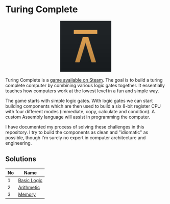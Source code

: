 # Turing Complete

<p align="center"><img alt="Logo" src="./assets/tc_logo.jpg" /></p>

Turing Complete is a [game available on Steam](https://store.steampowered.com/app/1444480/Turing_Complete/). The goal is to build a turing complete computer by combining various logic gates together. It essentially teaches how computers work at the lowest level in a fun and simple way.

The game starts with simple logic gates. With logic gates we can start building components which are then used to build a six 8-bit register CPU with four different modes (immediate, copy, calculate and condition). A custom Assembly language will assist in programming the computer.

I have documented my process of solving these challenges in this repository. I try to build the components as clean and "idiomatic" as possible, though I'm surely no expert in computer architecture and engineering.

## Solutions

| No  | Name                             |
| --- | -------------------------------- |
| 1   | [Basic Logic](/Basic%20Logic.md) |
| 2   | [Arithmetic](/Arithmetic.md)     |
| 3   | [Memory](/Memory.md)             |
